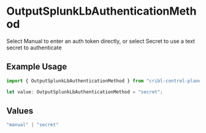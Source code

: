 # OutputSplunkLbAuthenticationMethod

Select Manual to enter an auth token directly, or select Secret to use a text secret to authenticate

## Example Usage

```typescript
import { OutputSplunkLbAuthenticationMethod } from "cribl-control-plane/models";

let value: OutputSplunkLbAuthenticationMethod = "secret";
```

## Values

```typescript
"manual" | "secret"
```